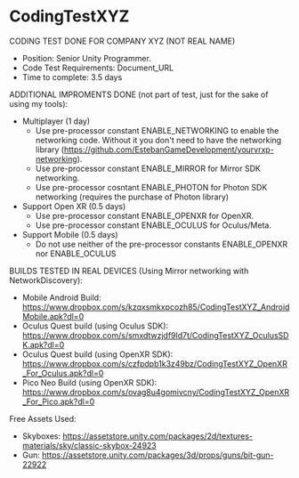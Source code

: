 # CodingTestXYZ
CODING TEST DONE FOR COMPANY XYZ (NOT REAL NAME)

* Position: Senior Unity Programmer.
* Code Test Requirements: Document_URL
* Time to complete: 3.5 days

ADDITIONAL IMPROMENTS DONE (not part of test, just for the sake of using my tools):

* Multiplayer (1 day)
	* Use pre-processor constant ENABLE_NETWORKING to enable the networking code. Without it you don't need to have the networking library (https://github.com/EstebanGameDevelopment/yourvrxp-networking).
	* Use pre-processor constant ENABLE_MIRROR for Mirror SDK networking.
	* Use pre-processor cosntant ENABLE_PHOTON for Photon SDK networking (requires the purchase of Photon library)
* Support Open XR (0.5 days)
	* Use pre-processor constant ENABLE_OPENXR for OpenXR.
	* Use pre-processor constant ENABLE_OCULUS for Oculus/Meta.
* Support Mobile (0.5 days)
	* Do not use neither of the pre-processor constants ENABLE_OPENXR nor ENABLE_OCULUS
	
BUILDS TESTED IN REAL DEVICES (Using Mirror networking with NetworkDiscovery):

* Mobile Android Build: https://www.dropbox.com/s/kzqxsmkxpcozh85/CodingTestXYZ_AndroidMobile.apk?dl=0
* Oculus Quest build (using Oculus SDK): https://www.dropbox.com/s/smxdtwzjdf9ld7t/CodingTestXYZ_OculusSDK.apk?dl=0
* Oculus Quest build (using OpenXR SDK): https://www.dropbox.com/s/czfpdpb1k3z49bz/CodingTestXYZ_OpenXR_For_Oculus.apk?dl=0
* Pico Neo Build (using OpenXR SDK): https://www.dropbox.com/s/ovag8u4gomivcny/CodingTestXYZ_OpenXR_For_Pico.apk?dl=0

Free Assets Used:

* Skyboxes: https://assetstore.unity.com/packages/2d/textures-materials/sky/classic-skybox-24923
* Gun: https://assetstore.unity.com/packages/3d/props/guns/bit-gun-22922
